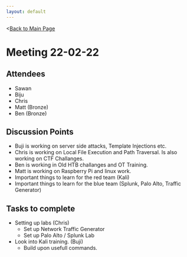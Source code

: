 ```yaml
---
layout: default
---
```


<[Back to Main Page](../index.html)

# Meeting 22-02-22
## Attendees
- Sawan
- Biju
- Chris
- Matt (Bronze)
- Ben (Bronze)

## Discussion Points
- Buji is working on server side attacks, Template Injections etc.
- Chris is working on Local File Execution and Path Traversal. Is also working on CTF Challanges.
- Ben is working in Old HTB challanges and OT Training.
- Matt is working on Raspberry Pi and linux work.
- Important things to learn for the red team (Kali)
- Important things to learn for the blue team (Splunk, Palo Alto, Traffic Generator)

## Tasks to complete
- Setting up labs (Chris)
  - Set up Network Traffic Generator
  - Set up Palo Alto / Splunk Lab
- Look into Kali training. (Buji)
	- Build upon usefull commands.
